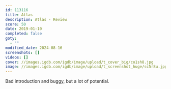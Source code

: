 ```yaml
---
id: 113116
title: Atlas
description: Atlas - Review
score: 50
date: 2019-01-10
completed: false
goty:
  - ""
modified_date: 2024-08-16
screenshots: []
videos: []
cover: //images.igdb.com/igdb/image/upload/t_cover_big/co1sh8.jpg
image: //images.igdb.com/igdb/image/upload/t_screenshot_huge/sc5r8u.jpg
---
```

Bad introduction and buggy, but a lot of potential.